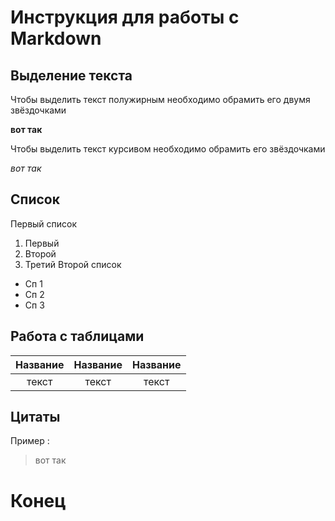 # Инструкция для работы с Markdown

## Выделение текста

Чтобы выделить текст полужирным необходимо обрамить его двумя звёздочками 

**вот так**

Чтобы выделить текст курсивом необходимо обрамить его звёздочками 

*вот так*

## Список

Первый список
1. Первый
2. Второй
3. Третий
Второй список
- Сп 1 
- Сп 2
- Сп 3

## Работа с таблицами

| Название | Название | Название|
| :-----:  | :-------:|:-------:|
| текст    | текст    | текст   |

## Цитаты

Пример :
 > вот так

# Конец
